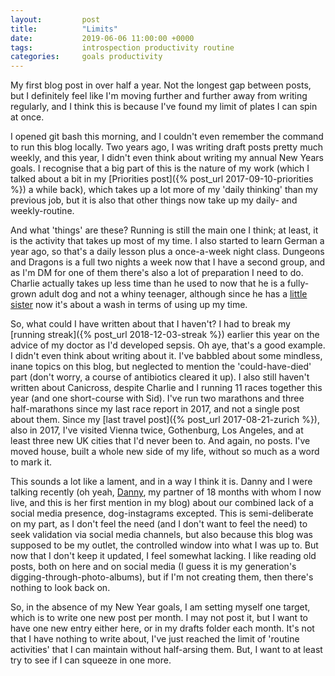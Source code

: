```yaml
---
layout:         post
title:          "Limits"
date:           2019-06-06 11:00:00 +0000
tags:           introspection productivity routine 
categories:     goals productivity
---
```

My first blog post in over half a year. Not the longest gap between posts, but I definitely feel like I'm moving further and further away from writing regularly, and I think this is because I've found my limit of plates I can spin at once.

<!-- Read More -->

I opened git bash this morning, and I couldn't even remember the command to run this blog locally. Two years ago, I was writing draft posts pretty much weekly, and this year, I didn't even think about writing my annual New Years goals. I recognise that a big part of this is the nature of my work (which I talked about a bit in my [Priorities post]({% post_url 2017-09-10-priorities %}) a while back), which takes up a lot more of my 'daily thinking' than my previous job, but it is also that other things now take up my daily- and weekly-routine. 

And what 'things' are these? Running is still the main one I think; at least, it is the activity that takes up most of my time. I also started to learn German a year ago, so that's a daily lesson plus a once-a-week night class. Dungeons and Dragons is a full two nights a week now that I have a second group, and as I'm DM for one of them there's also a lot of preparation I need to do. Charlie actually takes up less time than he used to now that he is a fully-grown adult dog and not a whiny teenager, although since he has a [little sister](https://www.instagram.com/sid_wags/) now it's about a wash in terms of using up my time.

So, what could I have written about that I haven't? I had to break my [running streak]({% post_url 2018-12-03-streak %}) earlier this year on the advice of my doctor as I'd developed sepsis. Oh aye, that's a good example. I didn't even think about writing about it. I've babbled about some mindless, inane topics on this blog, but neglected to mention the 'could-have-died' part (don't worry, a course of antibiotics cleared it up). I also still haven't written about Canicross, despite Charlie and I running 11 races together this year (and one short-course with Sid). I've run two marathons and three half-marathons since my last race report in 2017, and not a single post about them. Since my [last travel post]({% post_url 2017-08-21-zurich %}), also in 2017, I've visited Vienna twice, Gothenburg, Los Angeles, and at least three new UK cities that I'd never been to. And again, no posts. I've moved house, built a whole new side of my life, without so much as a word to mark it. 

This sounds a lot like a lament, and in a way I think it is. Danny and I were talking recently (oh yeah, [Danny](https://www.helloscience.net/), my partner of 18 months with whom I now live, and this is her first mention in my blog) about our combined lack of a social media presence, dog-instagrams excepted. This is semi-deliberate on my part, as I don't feel the need (and I don't want to feel the need) to seek validation via social media channels, but also because this blog was supposed to be my outlet, the controlled window into what I was up to. But now that I don't keep it updated, I feel somewhat lacking. I like reading old posts, both on here and on social media (I guess it is my generation's digging-through-photo-albums), but if I'm not creating them, then there's nothing to look back on.

So, in the absence of my New Year goals, I am setting myself one target, which is to write one new post per month. I may not post it, but I want to have one new entry either here, or in my drafts folder each month. It's not that I have nothing to write about, I've just reached the limit of 'routine activities' that I can maintain without half-arsing them. But, I want to at least try to see if I can squeeze in one more.